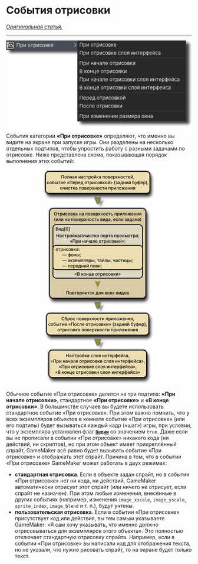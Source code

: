 # События отрисовки

[*Оригинальная статья.*](https://manual.gamemaker.io/beta/en/index.htm#t=The_Asset_Editors%2FObject_Properties%2FDraw_Events.htm)

---

<p align="center">
    <img src="https://github.com/RushanM/GameMaker-Alt-Russian-Language/blob/main/Ассеты/Документация. События отрисовки. 1.png?raw=true">
</p>

События категории **«При отрисовке»** определяют, что именно вы видите на экране при запуске игры. Они разделены на несколько отдельных подтипов, чтобы упростить работу с разными задачами по отрисовке. Ниже представлена схема, показывающая порядок выполнения этих событий:

<p align="center">
    <img src="https://github.com/RushanM/GameMaker-Alt-Russian-Language/blob/main/Ассеты/Документация. События отрисовки. 2.png?raw=true">
</p>

Обычное событие «При отрисовке» делится на три подтипа: **«При начале отрисовки»**, стандартное **«При отрисовке»** и **«В конце отрисовки»**. В большинстве случаев вы будете использовать стандартное событие «При отрисовке». При этом важно помнить, что у всех экземпляров объектов в комнате событие «При отрисовке» (или его подтипы) будет вызываться каждый кадр («шаг») игры, при условии, что у экземпляра установлен флаг [**`Видим`**](https://manual.gamemaker.io/beta/en/GameMaker_Language/GML_Reference/Asset_Management/Instances/Instance_Variables/visible.htm) со значением `true`. Даже если вы не прописали в событии «При отрисовке» никакого кода (ни действий, ни скриптов), но при этом объект имеет прикреплённый спрайт, GameMaker всё равно будет вызывать событие «При отрисовке» и отображать этот спрайт. Причина в том, что в событии «При отрисовке» GameMaker может работать в двух режимах:

* **стандартная отрисовка**. Если в объекте задан спрайт, но в событии «При отрисовке» нет ни кода, ни действий, GameMaker автоматически отрисует этот спрайт (или ничего не отрисует, если спрайт не назначен). При этом любые изменения, внесённые в других событиях (например, изменения `image_xscale`, `image_yscale`, `sprite_index`, `image_blend` и т. п.), будут учтены.
* **пользовательская отрисовка**. Если в событии «При отрисовке» присутствует код или действия, вы тем самым указываете GameMaker: «Я сам хочу указывать, что именно должно отрисовываться для экземпляров этого объекта». Это полностью отключает стандартную отрисовку спрайта. Например, если в событии «При отрисовке» вы написали код для отображения текста, но не указали, что нужно рисовать спрайт, то на экране будет только текст.
